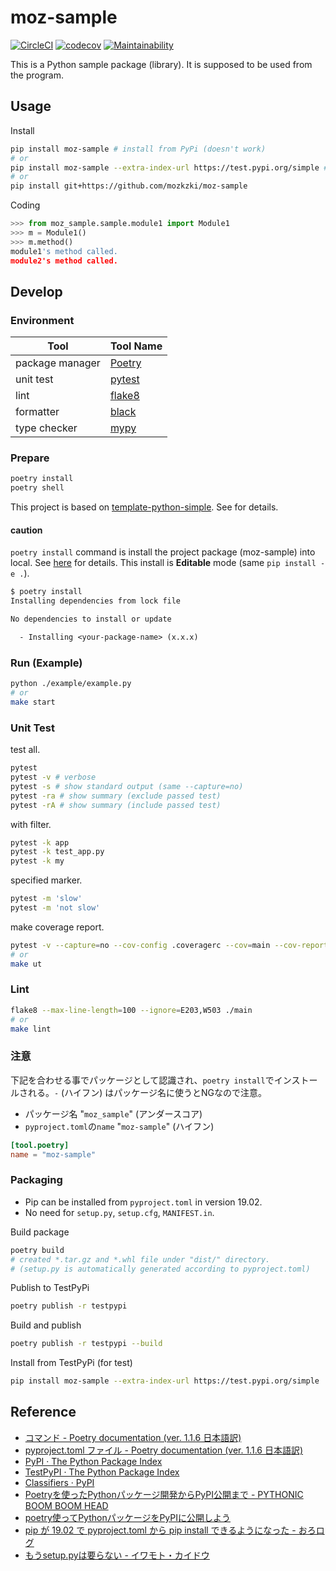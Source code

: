 # moz-sample

[![CircleCI](https://circleci.com/gh/mozkzki/moz-sample/tree/master.svg?style=svg)](https://circleci.com/gh/mozkzki/moz-sample/tree/master)
[![codecov](https://codecov.io/gh/mozkzki/moz-sample/branch/master/graph/badge.svg?token=BRB5vsPkO2)](https://codecov.io/gh/mozkzki/moz-sample)
[![Maintainability](https://api.codeclimate.com/v1/badges/df50bbce59225073a577/maintainability)](https://codeclimate.com/github/mozkzki/moz-sample/maintainability)

This is a Python sample package (library). It is supposed to be used from the program.

## Usage

Install

```sh
pip install moz-sample # install from PyPi (doesn't work)
# or
pip install moz-sample --extra-index-url https://test.pypi.org/simple # install from TestPyPi
# or
pip install git+https://github.com/mozkzki/moz-sample
```

Coding

```python
>>> from moz_sample.sample.module1 import Module1
>>> m = Module1()
>>> m.method()
module1's method called.
module2's method called.
```

## Develop

### Environment

| Tool | Tool Name |
|--|--|
| package manager | [Poetry](https://python-poetry.org/) |
| unit test | [pytest](https://docs.pytest.org/en/6.2.x/) |
| lint | [flake8](https://flake8.pycqa.org/en/latest/) |
| formatter | [black](https://github.com/psf/black) |
| type checker | [mypy](https://mypy.readthedocs.io/en/stable/) |

### Prepare

```sh
poetry install
poetry shell
```

This project is based on [template-python-simple](https://github.com/mozkzki/template-python-simple). See for details.

#### caution

`poetry install` command is install the project package (moz-sample) into local. See [here](https://cocoatomo.github.io/poetry-ja/cli/#install) for details. This install is **Editable** mode (same `pip install -e .`).

```txt
$ poetry install
Installing dependencies from lock file

No dependencies to install or update

  - Installing <your-package-name> (x.x.x)
```

### Run (Example)

```sh
python ./example/example.py
# or
make start
```

### Unit Test

test all.

```sh
pytest
pytest -v # verbose
pytest -s # show standard output (same --capture=no)
pytest -ra # show summary (exclude passed test)
pytest -rA # show summary (include passed test)
```

with filter.

```sh
pytest -k app
pytest -k test_app.py
pytest -k my
```

specified marker.

```sh
pytest -m 'slow'
pytest -m 'not slow'
```

make coverage report.

```sh
pytest -v --capture=no --cov-config .coveragerc --cov=main --cov-report=xml --cov-report=term-missing .
# or
make ut
```

### Lint

```sh
flake8 --max-line-length=100 --ignore=E203,W503 ./main
# or
make lint
```

### 注意

下記を合わせる事でパッケージとして認識され、`poetry install`でインストールされる。`-` (ハイフン) はパッケージ名に使うとNGなので注意。

- パッケージ名 "`moz_sample`" (アンダースコア)
- `pyproject.toml`の`name` "`moz-sample`" (ハイフン)

```toml
[tool.poetry]
name = "moz-sample"
```

### Packaging

- Pip can be installed from `pyproject.toml` in version 19.02.
- No need for `setup.py`, `setup.cfg`, `MANIFEST.in`.

Build package

```sh
poetry build
# created *.tar.gz and *.whl file under "dist/" directory.
# (setup.py is automatically generated according to pyproject.toml) 
```

Publish to TestPyPi

```sh
poetry publish -r testpypi
```

Build and publish

```sh
poetry publish -r testpypi --build
```

Install from TestPyPi (for test)

```sh
pip install moz-sample --extra-index-url https://test.pypi.org/simple
```

## Reference

- [コマンド - Poetry documentation (ver. 1.1.6 日本語訳)](https://cocoatomo.github.io/poetry-ja/cli/#install)
- [pyproject.toml ファイル - Poetry documentation (ver. 1.1.6 日本語訳)](https://cocoatomo.github.io/poetry-ja/pyproject/)
- [PyPI · The Python Package Index](https://pypi.org/)
- [TestPyPI · The Python Package Index](https://test.pypi.org/)
- [Classifiers · PyPI](https://pypi.org/classifiers/)
- [Poetryを使ったPythonパッケージ開発からPyPI公開まで - PYTHONIC BOOM BOOM HEAD](https://kk6.hateblo.jp/entry/2018/12/20/124151#f-124e5f32)
- [poetry使ってPythonパッケージをPyPIに公開しよう](https://jimaru.blog/programming/python/poetry/)
- [pip が 19.02 で pyproject.toml から pip install できるようになった - おろログ](https://orolog.hatenablog.jp/entry/2019/03/24/223531)
- [もうsetup.pyは要らない - イワモト・カイドウ](https://scrapbox.io/odiak/%E3%82%82%E3%81%86setup.py%E3%81%AF%E8%A6%81%E3%82%89%E3%81%AA%E3%81%84)

